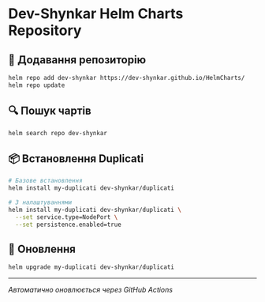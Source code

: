 # Dev-Shynkar Helm Charts Repository

## 🚀 Додавання репозиторію

```bash
helm repo add dev-shynkar https://dev-shynkar.github.io/HelmCharts/
helm repo update
```

## 🔍 Пошук чартів

```bash
helm search repo dev-shynkar
```

## 📦 Встановлення Duplicati

```bash
# Базове встановлення
helm install my-duplicati dev-shynkar/duplicati

# З налаштуваннями
helm install my-duplicati dev-shynkar/duplicati \
  --set service.type=NodePort \
  --set persistence.enabled=true
```

## 🔄 Оновлення

```bash
helm upgrade my-duplicati dev-shynkar/duplicati
```

---
*Автоматично оновлюється через GitHub Actions*
